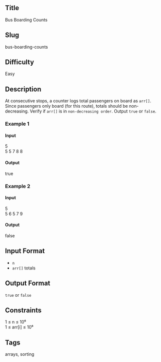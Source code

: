## Title
Bus Boarding Counts

## Slug
bus-boarding-counts

## Difficulty
Easy

## Description
At consecutive stops, a counter logs total passengers on board as `arr[]`. Since passengers only board (for this route), totals should be non-decreasing. Verify if `arr[]` is in `non-decreasing order`. Output `true` or `false`.

### Example 1
#### Input
5  
5 5 7 8 8
#### Output
true

### Example 2
#### Input
5  
5 6 5 7 9
#### Output
false

## Input Format
- `n`  
- `arr[]` totals

## Output Format
`true` or `false`

## Constraints
1 ≤ n ≤ 10⁶  
1 ≤ arr[i] ≤ 10⁶

## Tags
arrays, sorting
